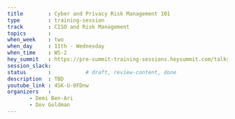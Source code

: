 ```yaml
---
title        : Cyber and Privacy Risk Management 101
type         : training-session
track        : CISO and Risk Management
topics       :
when_week    : two
when_day     : 11th - Wednesday
when_time    : WS-2
hey_summit   : https://pre-summit-training-sessions.heysummit.com/talks/cyber-and-privacy-risk-management-101/
session_slack:
status       :           # draft, review-content, done
description  : TBD
youtube_link : 4SK-U-0FDnw
organizers   : 
       - Demi Ben-Ari 
       - Dov Goldman
---
```

